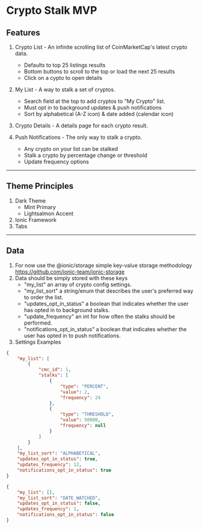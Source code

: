 # Crypto Stalk MVP

## Features
1. Crypto List - An infinite scrolling list of CoinMarketCap's latest crypto data.
    - Defaults to top 25 listings results
    - Bottom buttons to scroll to the top or load the next 25 results
    - Click on a cypto to open details
2. My List - A way to stalk a set of cryptos.
    - Search field at the top to add cryptos to "My Crypto" list.
    - Must opt in to background updates & push notifications
    - Sort by alphabetical (A-Z icon) & date added (calendar icon) 
3. Crypto Details - A details page for each crypto result.

4. Push Notifications - The only way to stalk a crypto.
    - Any crypto on your list can be stalked
    - Stalk a crypto by percentage change or threshold
    - Update frequency options
---
## Theme Principles
1. Dark Theme 
    - Mint Primary
    - Lightsalmon Accent
2. Ionic Framework
3. Tabs
---
## Data
1. For now use the @ionic/storage simple key-value storage methodology https://github.com/ionic-team/ionic-storage
2. Data should be simply stored with these keys
    - "my_list" an array of crypto config settings.
    - "my_list_sort" a string/enum that describes the user's preferred way to order the list.
    - "updates_opt_in_status" a boolean that indicates whether the user has opted in to background stalks.
    - "update_frequency" an int for how often the stalks should be performed.
    - "notifications_opt_in_status" a boolean that indicates whether the user has opted in to push notifications.
3. Settings Examples

```json 
{
    "my_list": [
        {
            "cmc_id": 1,
            "stalks": [
                {
                    "type": "PERCENT",
                    "value": 2,
                    "frequency": 24
                }, 
                {
                    "type": "THRESHOLD",
                    "value": 50000,
                    "frequency": null
                }
            ]
        }
    ],
    "my_list_sort": "ALPHABETICAL",
    "updates_opt_in_status": true,
    "updates_frequency": 12,
    "notifications_opt_in_status": true
}
```

```json
{
    "my_list": [],
    "my_list_sort": "DATE_WATCHED",
    "updates_opt_in_status": false,
    "updates_frequency": 1,
    "notifications_opt_in_status": false
}
```